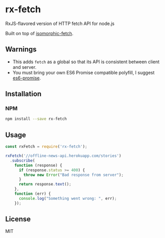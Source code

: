 # rx-fetch
RxJS-flavored version of HTTP fetch API for node.js

Built on top of [isomorphic-fetch](https://github.com/matthew-andrews/isomorphic-fetch).

## Warnings

- This adds `fetch` as a global so that its API is consistent between client and server.
- You must bring your own ES6 Promise compatible polyfill, I suggest [es6-promise](https://github.com/jakearchibald/es6-promise).

## Installation

### NPM

```sh
npm install --save rx-fetch
```

## Usage

```js
const rxFetch = require('rx-fetch');

rxFetch('//offline-news-api.herokuapp.com/stories')
  .subscribe(
    function (response) {
      if (response.status >= 400) {
        throw new Error("Bad response from server");
      }
      return response.text();
    },
    function (err) {
      console.log("Something went wrong: ", err);
    });
```

## License

MIT
